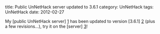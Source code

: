 title: Public UnNetHack server updated to 3.6.1
category: UnNetHack
tags: UnNetHack
date: 2012-02-27

My [public UnNetHack server] [1] has been updated to version [3.6.1] [2] (plus a few revisions...), try it on the [server] [3]!

[1]: http://un.nethack.nu
[2]: http://unnethack.wordpress.com/2012/02/05/unnethack-3-6-1-released/
[3]: telnet://un.nethack.nu



